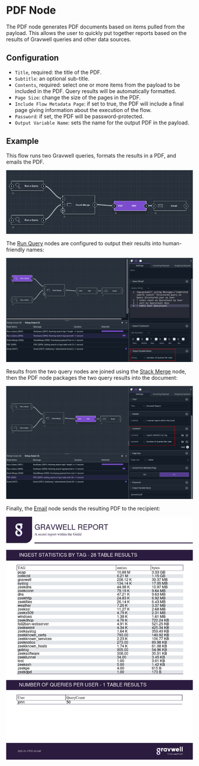 # PDF Node

The PDF node generates PDF documents based on items pulled from the payload. This allows the user to quickly put together reports based on the results of Gravwell queries and other data sources.

## Configuration

* `Title`, required: the title of the PDF.
* `Subtitle`: an optional sub-title.
* `Contents`, required: select one or more items from the payload to be included in the PDF. Query results will be automatically formatted.
* `Page Size`: change the size of the pages in the PDF.
* `Include Flow Metadata Page`: if set to true, the PDF will include a final page giving information about the execution of the flow.
* `Password`: if set, the PDF will be password-protected.
* `Output Variable Name`: sets the name for the output PDF in the payload.

## Example

This flow runs two Gravwell queries, formats the results in a PDF, and emails the PDF.

![](pdf-example1.png)

The [Run Query](runquery.md) nodes are configured to output their results into human-friendly names:

![](pdf-example2.png)

Results from the two query nodes are joined using the [Stack Merge](stackmerge.md) node, then the PDF node packages the two query results into the document:

![](pdf-example3.png)

Finally, the [Email](email.md) node sends the resulting PDF to the recipient:

![](pdf-example4.png)
